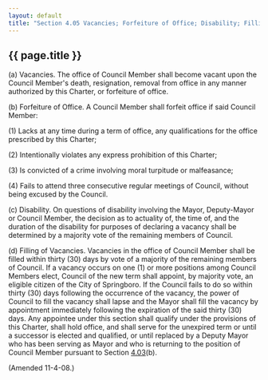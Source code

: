 ---
layout: default 
title: "Section 4.05 Vacancies; Forfeiture of Office; Disability; Filling of Vacancies."---

{{ page.title }}
----------------

(a) Vacancies. The office of Council Member shall become vacant upon
the Council Member's death, resignation, removal from office in any
manner authorized by this Charter, or forfeiture of office.

(b) Forfeiture of Office. A Council Member shall forfeit office if said
Council Member:

(1) Lacks at any time during a term of office, any qualifications for
the office prescribed by this Charter;

(2) Intentionally violates any express prohibition of this Charter;

(3) Is convicted of a crime involving moral turpitude or malfeasance;

(4) Fails to attend three consecutive regular meetings of Council,
without being excused by the Council.

(c) Disability. On questions of disability involving the Mayor,
Deputy-Mayor or Council Member, the decision as to actuality of, the
time of, and the duration of the disability for purposes of declaring a
vacancy shall be determined by a majority vote of the remaining members
of Council.

(d) Filling of Vacancies. Vacancies in the office of Council Member
shall be filled within thirty (30) days by vote of a majority of the
remaining members of Council. If a vacancy occurs on one (1) or more
positions among Council Members elect, Council of the new term shall
appoint, by majority vote, an eligible citizen of the City of
Springboro. If the Council fails to do so within thirty (30) days
following the occurrence of the vacancy, the power of Council to fill
the vacancy shall lapse and the Mayor shall fill the vacancy by
appointment immediately following the expiration of the said thirty (30)
days. Any appointee under this section shall qualify under the
provisions of this Charter, shall hold office, and shall serve for the
unexpired term or until a successor is elected and qualified, or until
replaced by a Deputy Mayor who has been serving as Mayor and who is
returning to the position of Council Member pursuant to Section
[4.03](1346a0c0.html)(b).

(Amended 11-4-08.)
